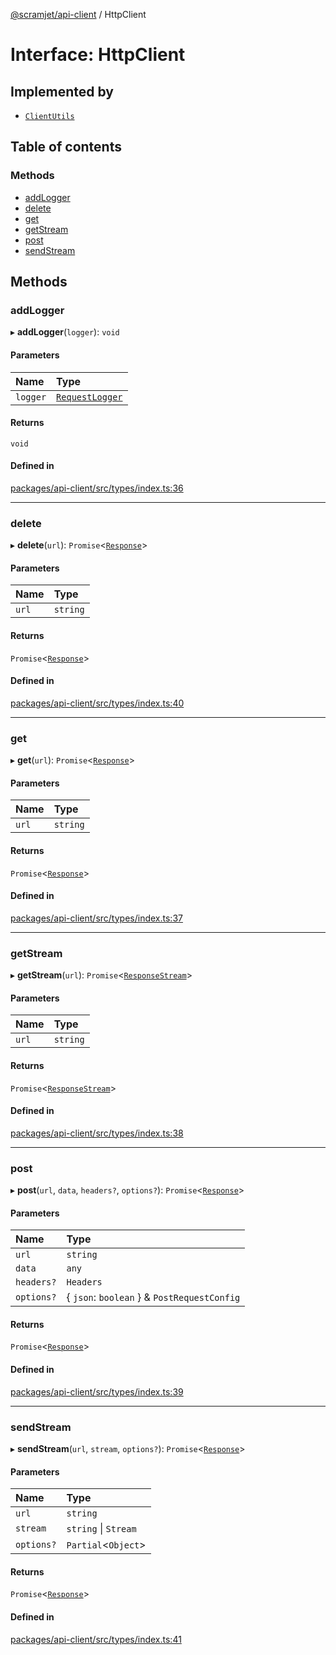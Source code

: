 [@scramjet/api-client](../README.md) / HttpClient

# Interface: HttpClient

## Implemented by

- [`ClientUtils`](../classes/ClientUtils.md)

## Table of contents

### Methods

- [addLogger](HttpClient.md#addlogger)
- [delete](HttpClient.md#delete)
- [get](HttpClient.md#get)
- [getStream](HttpClient.md#getstream)
- [post](HttpClient.md#post)
- [sendStream](HttpClient.md#sendstream)

## Methods

### addLogger

▸ **addLogger**(`logger`): `void`

#### Parameters

| Name | Type |
| :------ | :------ |
| `logger` | [`RequestLogger`](../README.md#requestlogger) |

#### Returns

`void`

#### Defined in

[packages/api-client/src/types/index.ts:36](https://github.com/scramjetorg/transform-hub/blob/HEAD/packages/api-client/src/types/index.ts#L36)

___

### delete

▸ **delete**(`url`): `Promise`<[`Response`](../README.md#response)\>

#### Parameters

| Name | Type |
| :------ | :------ |
| `url` | `string` |

#### Returns

`Promise`<[`Response`](../README.md#response)\>

#### Defined in

[packages/api-client/src/types/index.ts:40](https://github.com/scramjetorg/transform-hub/blob/HEAD/packages/api-client/src/types/index.ts#L40)

___

### get

▸ **get**(`url`): `Promise`<[`Response`](../README.md#response)\>

#### Parameters

| Name | Type |
| :------ | :------ |
| `url` | `string` |

#### Returns

`Promise`<[`Response`](../README.md#response)\>

#### Defined in

[packages/api-client/src/types/index.ts:37](https://github.com/scramjetorg/transform-hub/blob/HEAD/packages/api-client/src/types/index.ts#L37)

___

### getStream

▸ **getStream**(`url`): `Promise`<[`ResponseStream`](../README.md#responsestream)\>

#### Parameters

| Name | Type |
| :------ | :------ |
| `url` | `string` |

#### Returns

`Promise`<[`ResponseStream`](../README.md#responsestream)\>

#### Defined in

[packages/api-client/src/types/index.ts:38](https://github.com/scramjetorg/transform-hub/blob/HEAD/packages/api-client/src/types/index.ts#L38)

___

### post

▸ **post**(`url`, `data`, `headers?`, `options?`): `Promise`<[`Response`](../README.md#response)\>

#### Parameters

| Name | Type |
| :------ | :------ |
| `url` | `string` |
| `data` | `any` |
| `headers?` | `Headers` |
| `options?` | { `json`: `boolean`  } & `PostRequestConfig` |

#### Returns

`Promise`<[`Response`](../README.md#response)\>

#### Defined in

[packages/api-client/src/types/index.ts:39](https://github.com/scramjetorg/transform-hub/blob/HEAD/packages/api-client/src/types/index.ts#L39)

___

### sendStream

▸ **sendStream**(`url`, `stream`, `options?`): `Promise`<[`Response`](../README.md#response)\>

#### Parameters

| Name | Type |
| :------ | :------ |
| `url` | `string` |
| `stream` | `string` \| `Stream` |
| `options?` | `Partial`<`Object`\> |

#### Returns

`Promise`<[`Response`](../README.md#response)\>

#### Defined in

[packages/api-client/src/types/index.ts:41](https://github.com/scramjetorg/transform-hub/blob/HEAD/packages/api-client/src/types/index.ts#L41)

